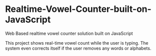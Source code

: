 # Realtime-Vowel-Counter-built-on-JavaScript
Web Based realtime vowel counter solution built on JavaScript

This project shows real-time vowel count while the user is typing.
The system even corrects itself if the user removes any words or alphabets.
